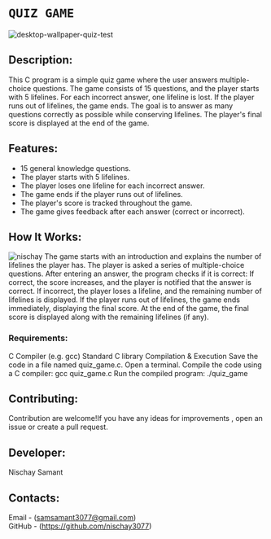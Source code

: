 # `QUIZ GAME`
![desktop-wallpaper-quiz-test](https://github.com/user-attachments/assets/81181639-734c-47c2-8913-384e6169d8dd)
## Description:
This C program is a simple quiz game where the user answers multiple-choice questions. The game consists of 15 questions, and the player starts with 5 lifelines. For each incorrect answer, one lifeline is lost. If the player runs out of lifelines, the game ends. The goal is to answer as many questions correctly as possible while conserving lifelines. The player's final score is displayed at the end of the game.

## Features:
* 15 general knowledge questions.
* The player starts with 5 lifelines.
* The player loses one lifeline for each incorrect answer.
* The game ends if the player runs out of lifelines.
* The player's score is tracked throughout the game.
* The game gives feedback after each answer (correct or incorrect).

## How It Works:
![nischay](https://github.com/user-attachments/assets/8ede21a7-837a-4033-a272-deb0c5be4831)
The game starts with an introduction and explains the number of lifelines the player has.
The player is asked a series of multiple-choice questions.
After entering an answer, the program checks if it is correct:
If correct, the score increases, and the player is notified that the answer is correct.
If incorrect, the player loses a lifeline, and the remaining number of lifelines is displayed.
If the player runs out of lifelines, the game ends immediately, displaying the final score.
At the end of the game, the final score is displayed along with the remaining lifelines (if any).
### Requirements:
C Compiler (e.g. gcc)
Standard C library
Compilation & Execution
Save the code in a file named quiz_game.c.
Open a terminal.
Compile the code using a C compiler:
gcc quiz_game.c 
Run the compiled program: ./quiz_game
## Contributing:
Contribution are welcome!If you have any ideas for improvements , open an issue or create a pull request.
## Developer:
Nischay Samant
## Contacts:
Email - (samsamant3077@gmail.com)  
GitHub - (https://github.com/nischay3077)

